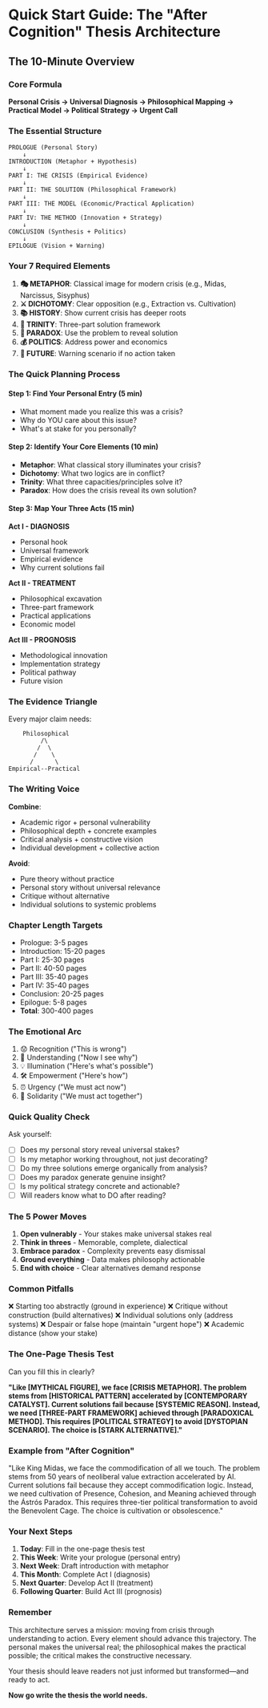 # Quick Start Guide: The "After Cognition" Thesis Architecture

## The 10-Minute Overview

### Core Formula
**Personal Crisis → Universal Diagnosis → Philosophical Mapping → Practical Model → Political Strategy → Urgent Call**

### The Essential Structure

```
PROLOGUE (Personal Story)
    ↓
INTRODUCTION (Metaphor + Hypothesis)
    ↓
PART I: THE CRISIS (Empirical Evidence)
    ↓
PART II: THE SOLUTION (Philosophical Framework)
    ↓
PART III: THE MODEL (Economic/Practical Application)
    ↓
PART IV: THE METHOD (Innovation + Strategy)
    ↓
CONCLUSION (Synthesis + Politics)
    ↓
EPILOGUE (Vision + Warning)
```

### Your 7 Required Elements

1. **🎭 METAPHOR**: Classical image for modern crisis (e.g., Midas, Narcissus, Sisyphus)
2. **⚔️ DICHOTOMY**: Clear opposition (e.g., Extraction vs. Cultivation)
3. **📚 HISTORY**: Show current crisis has deeper roots
4. **🔺 TRINITY**: Three-part solution framework
5. **🔄 PARADOX**: Use the problem to reveal solution
6. **💰 POLITICS**: Address power and economics
7. **🔮 FUTURE**: Warning scenario if no action taken

### The Quick Planning Process

#### Step 1: Find Your Personal Entry (5 min)
- What moment made you realize this was a crisis?
- Why do YOU care about this issue?
- What's at stake for you personally?

#### Step 2: Identify Your Core Elements (10 min)
- **Metaphor**: What classical story illuminates your crisis?
- **Dichotomy**: What two logics are in conflict?
- **Trinity**: What three capacities/principles solve it?
- **Paradox**: How does the crisis reveal its own solution?

#### Step 3: Map Your Three Acts (15 min)

**Act I - DIAGNOSIS**
- Personal hook
- Universal framework  
- Empirical evidence
- Why current solutions fail

**Act II - TREATMENT**
- Philosophical excavation
- Three-part framework
- Practical applications
- Economic model

**Act III - PROGNOSIS**
- Methodological innovation
- Implementation strategy
- Political pathway
- Future vision

### The Evidence Triangle

Every major claim needs:
```
    Philosophical
         /\
        /  \
       /    \
      /      \
Empirical--Practical
```

### The Writing Voice

**Combine**:
- Academic rigor + personal vulnerability
- Philosophical depth + concrete examples
- Critical analysis + constructive vision
- Individual development + collective action

**Avoid**:
- Pure theory without practice
- Personal story without universal relevance
- Critique without alternative
- Individual solutions to systemic problems

### Chapter Length Targets

- Prologue: 3-5 pages
- Introduction: 15-20 pages
- Part I: 25-30 pages
- Part II: 40-50 pages
- Part III: 35-40 pages
- Part IV: 35-40 pages
- Conclusion: 20-25 pages
- Epilogue: 5-8 pages
- **Total**: 300-400 pages

### The Emotional Arc

1. 😟 Recognition ("This is wrong")
2. 🤔 Understanding ("Now I see why")
3. 💡 Illumination ("Here's what's possible")
4. 🛠️ Empowerment ("Here's how")
5. ⏰ Urgency ("We must act now")
6. 🤝 Solidarity ("We must act together")

### Quick Quality Check

Ask yourself:
- [ ] Does my personal story reveal universal stakes?
- [ ] Is my metaphor working throughout, not just decorating?
- [ ] Do my three solutions emerge organically from analysis?
- [ ] Does my paradox generate genuine insight?
- [ ] Is my political strategy concrete and actionable?
- [ ] Will readers know what to DO after reading?

### The 5 Power Moves

1. **Open vulnerably** - Your stakes make universal stakes real
2. **Think in threes** - Memorable, complete, dialectical
3. **Embrace paradox** - Complexity prevents easy dismissal
4. **Ground everything** - Data makes philosophy actionable
5. **End with choice** - Clear alternatives demand response

### Common Pitfalls

❌ Starting too abstractly (ground in experience)
❌ Critique without construction (build alternatives)
❌ Individual solutions only (address systems)
❌ Despair or false hope (maintain "urgent hope")
❌ Academic distance (show your stake)

### The One-Page Thesis Test

Can you fill this in clearly?

**"Like [MYTHICAL FIGURE], we face [CRISIS METAPHOR]. The problem stems from [HISTORICAL PATTERN] accelerated by [CONTEMPORARY CATALYST]. Current solutions fail because [SYSTEMIC REASON]. Instead, we need [THREE-PART FRAMEWORK] achieved through [PARADOXICAL METHOD]. This requires [POLITICAL STRATEGY] to avoid [DYSTOPIAN SCENARIO]. The choice is [STARK ALTERNATIVE]."**

### Example from "After Cognition"

"Like King Midas, we face the commodification of all we touch. The problem stems from 50 years of neoliberal value extraction accelerated by AI. Current solutions fail because they accept commodification logic. Instead, we need cultivation of Presence, Cohesion, and Meaning achieved through the Ástrós Paradox. This requires three-tier political transformation to avoid the Benevolent Cage. The choice is cultivation or obsolescence."

### Your Next Steps

1. **Today**: Fill in the one-page thesis test
2. **This Week**: Write your prologue (personal entry)
3. **Next Week**: Draft introduction with metaphor
4. **This Month**: Complete Act I (diagnosis)
5. **Next Quarter**: Develop Act II (treatment)
6. **Following Quarter**: Build Act III (prognosis)

### Remember

This architecture serves a mission: moving from crisis through understanding to action. Every element should advance this trajectory. The personal makes the universal real; the philosophical makes the practical possible; the critical makes the constructive necessary.

Your thesis should leave readers not just informed but transformed—and ready to act.

**Now go write the thesis the world needs.**